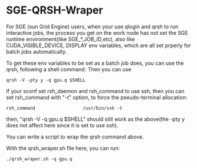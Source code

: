 # SGE-QRSH-Wraper

For SGE (sun Grid Engine) users, when your use qlogin and qrsh to run interactive jobs, 
the process you get on the work node has not set the SGE runtime environment(like SGE_*,JOB_ID,etc), also like 
CUDA_VISIBLE_DEVICE, DISPLAY env variables, which are all set prperly for batch jobs automatically.

To get these env variables to be set as a batch job does, you can use the qrsh, following a shell command.
Then you can use

````text
qrsh -V -pty y -q gpu.q $SHELL
````

If your sconf set rsh_daemon and rsh_command to use ssh, then you can set rsh_command with "-t" option, to force the 
pseudo-terminal allocation:

````text
rsh_command                  /usr/bin/ssh -t
````

then, "qrsh -V  -q gpu.q $SHELL" should still work as the above(the -pty y does not affect here since it is set to use ssh).

You can write a script to wrap the qrsh command above.

With the qrsh_wraper.sh file here, you can run:
````text
./qrsh_wraper.sh -q gpu.q
````

